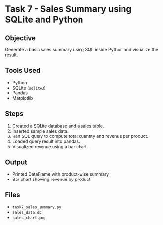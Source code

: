 # Task 7 - Sales Summary using SQLite and Python

## Objective
Generate a basic sales summary using SQL inside Python and visualize the result.

## Tools Used
- Python
- SQLite (`sqlite3`)
- Pandas
- Matplotlib

## Steps
1. Created a SQLite database and a sales table.
2. Inserted sample sales data.
3. Ran SQL query to compute total quantity and revenue per product.
4. Loaded query result into pandas.
5. Visualized revenue using a bar chart.

## Output
- Printed DataFrame with product-wise summary
- Bar chart showing revenue by product

## Files
- `task7_sales_summary.py`
- `sales_data.db`
- `sales_chart.png`
